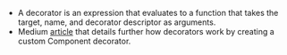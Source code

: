- A decorator is an expression that evaluates to a function that takes the target, name, and decorator descriptor as arguments.
- Medium [article](https://medium.com/angular-in-depth/implementing-custom-component-decorator-in-angular-4d037d5a3f0d) that details further how decorators work by creating a custom Component decorator.